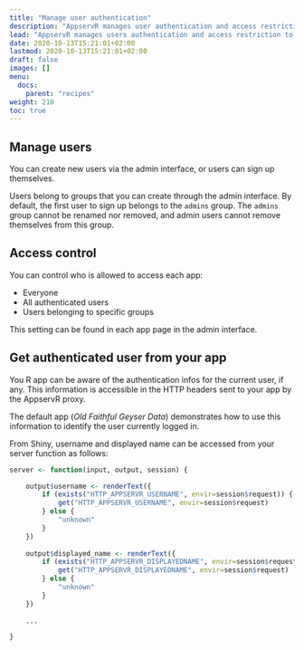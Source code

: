 ```yaml
---
title: "Manage user authentication"
description: "AppservR manages user authentication and access restriction to your apps."
lead: "AppservR manages users authentication and access restriction to your apps."
date: 2020-10-13T15:21:01+02:00
lastmod: 2020-10-13T15:21:01+02:00
draft: false
images: []
menu:
  docs:
    parent: "recipes"
weight: 210
toc: true
---
```


## Manage users

You can create new users via the admin interface, or users can sign up themselves.

Users belong to groups that you can create through the admin interface. By default, the first user to sign up belongs to the `admins` group. The `admins` group cannot be renamed nor removed, and admin users cannot remove themselves from this group.

## Access control

You can control who is allowed to access each app:

* Everyone
* All authenticated users
* Users belonging to specific groups

This setting can be found in each app page in the admin interface.

## Get authenticated user from your app

You R app can be aware of the authentication infos for the current user, if any. This information is accessible in the HTTP headers sent to your app by the AppservR proxy.

The default app (*Old Faithful Geyser Data*) demonstrates how to use this information to identify the user currently logged in.

From Shiny, username and displayed name can be accessed from your server function as follows:

``` r
server <- function(input, output, session) {

    output$username <- renderText({
        if (exists("HTTP_APPSERVR_USERNAME", envir=session$request)) {
            get("HTTP_APPSERVR_USERNAME", envir=session$request)
        } else {
            "unknown"
        }
    })
        
    output$displayed_name <- renderText({
        if (exists("HTTP_APPSERVR_DISPLAYEDNAME", envir=session$request)) {
            get("HTTP_APPSERVR_DISPLAYEDNAME", envir=session$request)
        } else {
            "unknown"
        }
    })
    
    ...

}

```


